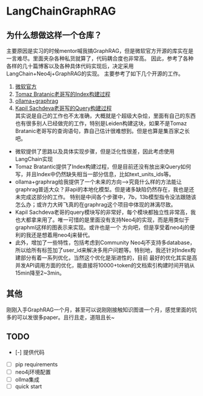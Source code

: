 # LangChainGraphRAG

## 为什么想做这样一个仓库？
主要原因是实习的时候mentor喊我搞GraphRAG，但是微软官方开源的库实在是一言难尽。里面夹杂各种私货就算了，代码耦合度也非常高。
因此，参考了各种各样的几十篇博客以及各种具体代码实现后，决定采用LangChain+Neo4j+GraphRAG的实现。
主要参考了如下几个开源的工作。
1. [微软官方](https://github.com/microsoft/graphrag)
2. [Tomaz Bratanic老哥写的Index构建过程](https://github.com/tomasonjo/blogs/blob/master/llm/ms_graphrag.ipynb)
3. [ollama+graphrag](https://github.com/TheAiSingularity/graphrag-local-ollama)
4. [Kapil Sachdeva老哥写的Query构建过程](https://github.com/ksachdeva/langchain-graphrag/tree/main)   
其实说是自己的工作也不太准确，大概就是个超级大杂烩，里面有自己的东西也有很多别人已经做完的工作，特别是Leiden构建这块，如果不是Tomaz Bratanic老哥写的查询语句，靠自己估计很难想到。但是也算是集百家之长吧。
- 微软提供了思路以及具体实现步骤，但是泛化性很差，因此考虑使用LangChain实现
- Tomaz Bratantic提供了Index构建过程，但是目前还没有放出来Query如何写，并且Index中仍然缺失相当一部分信息，比如text_units_ids等。
- ollama+graphrag给我提供了一个未来的方向-->究竟什么样的方法能让graphrag普适大众？非api的本地化模型。但是诸多缺陷仍然存在，我也是还未完成这部分的工作。
特别是中间各个步骤中，7b，13b模型指令没法跟随该怎么办；或许力大砖飞真的在graphrag这个项目中体现的淋漓尽致。
- Kapil Sachdeva老哥的query模块写的非常好，每个模块都独立性非常高，我也大都拿来用了。唯一可惜的是里面没有支持Neo4j的实现，而是用类似于graphml这样的图表示来实现。或许也是一个
方向吧，但是享受着neo4j的便利的我还是想着用neo4j来替代。
- 此外，增加了一些特性，包括考虑到Community Neo4j不支持多database，所以给所有标签加了user_id来解决多用户问题等。特别地，我还针对Index构建部分有着一系列优化，当然这个优化是渐进性的，目前
最好的优化其实是高并发API调用方面的优化，能直接将10000+token的文档索引构建时间开销从15min降至2~3min。

## 其他
刚刚入手GraphRAG一个月，甚至可以说刚刚接触知识图谱一个月，感觉里面的坑多的可以发很多paper。且行且走，道阻且长~

## TODO
- [-] 提供代码
- [ ] pip requirements
- [ ] neo4j环境配置
- [ ] ollma集成
- [ ] quick start